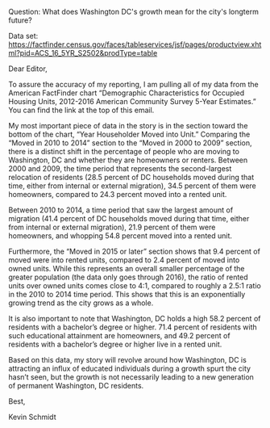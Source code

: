 Question: What does Washington DC's growth mean for the city's longterm future?

Data set: https://factfinder.census.gov/faces/tableservices/jsf/pages/productview.xhtml?pid=ACS_16_5YR_S2502&prodType=table


Dear Editor,

To assure the accuracy of my reporting, I am pulling all of my data from the American FactFinder chart “Demographic Characteristics for Occupied Housing Units, 2012-2016 American Community Survey 5-Year Estimates.” You can find the link at the top of this email. 

My most important piece of data in the story is in the section toward the bottom of the chart, “Year Householder Moved into Unit.” Comparing the “Moved in 2010 to 2014” section to the “Moved in 2000 to 2009” section, there is a distinct shift in the percentage of people who are moving to Washington, DC and whether they are homeowners or renters. Between 2000 and 2009, the time period that represents the second-largest relocation of residents (28.5 percent of DC households moved during that time, either from internal or external migration), 34.5 percent of them were homeowners, compared to 24.3 percent moved into a rented unit.  

Between 2010 to 2014, a time period that saw the largest amount of migration (41.4 percent of DC households moved during that time, either from internal or external migration), 21.9 percent of them were homeowners, and whopping 54.8 percent moved into a rented unit.  

Furthermore, the “Moved in 2015 or later” section shows that 9.4 percent of moved were into rented units, compared to 2.4 percent of moved into owned units. While this represents an overall smaller percentage of the greater population (the data only goes through 2016), the ratio of rented units over owned units comes close to 4:1, compared to roughly a 2.5:1 ratio in the 2010 to 2014 time period. This shows that this is an exponentially growing trend as the city grows as a whole. 

It is also important to note that Washington, DC holds a high 58.2 percent of residents with a bachelor’s degree or higher. 71.4 percent of residents with such educational attainment are homeowners, and 49.2 percent of residents with a bachelor’s degree or higher live in a rented unit. 

Based on this data, my story will revolve around how Washington, DC is attracting an influx of educated individuals during a growth spurt the city hasn’t seen, but the growth is not necessarily leading to a new generation of permanent Washington, DC residents.

Best,

Kevin Schmidt

